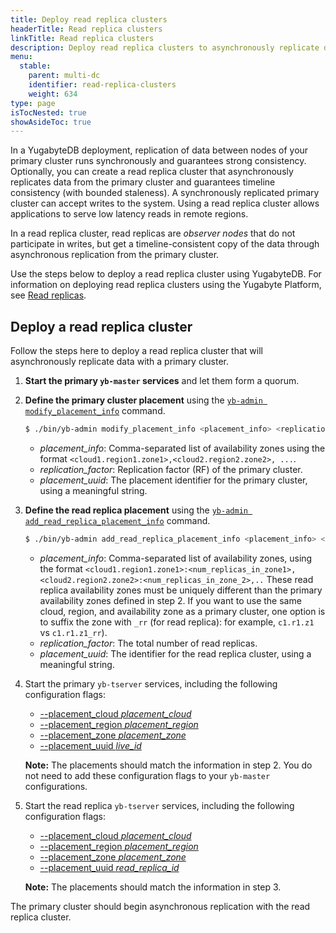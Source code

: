 ```yaml
---
title: Deploy read replica clusters
headerTitle: Read replica clusters
linkTitle: Read replica clusters
description: Deploy read replica clusters to asynchronously replicate data from the primary cluster and guarantee timeline consistency.
menu:
  stable:
    parent: multi-dc
    identifier: read-replica-clusters
    weight: 634
type: page
isTocNested: true
showAsideToc: true
---
```


In a YugabyteDB deployment, replication of data between nodes of your primary cluster runs synchronously and guarantees strong consistency. Optionally, you can create a read replica cluster that asynchronously replicates data from the primary cluster and guarantees timeline consistency (with bounded staleness). A synchronously replicated primary cluster can accept writes to the system. Using a read replica cluster allows applications to serve low latency reads in remote regions.

In a read replica cluster, read replicas are _observer nodes_ that do not participate in writes, but get a timeline-consistent copy of the data through asynchronous replication from the primary cluster.

Use the steps below to deploy a read replica cluster using YugabyteDB. For information on deploying read replica clusters using the Yugabyte Platform, see [Read replicas](../../../yugabyte-platform/manage/read-replicas/).

## Deploy a read replica cluster

Follow the steps here to deploy a read replica cluster that will asynchronously replicate data with a primary cluster.

1. **Start the primary `yb-master` services** and let them form a quorum.
2. **Define the primary cluster placement** using the [`yb-admin modify_placement_info`](../../../admin/yb-admin/#modify-placement-info) command.

    ```sh
    $ ./bin/yb-admin modify_placement_info <placement_info> <replication_factor> [placement_uuid]
    ```

    - *placement_info*: Comma-separated list of availability zones using the format `<cloud1.region1.zone1>,<cloud2.region2.zone2>, ...`.
    - *replication_factor*: Replication factor (RF) of the primary cluster.
    - *placement_uuid*: The placement identifier for the primary cluster, using a meaningful string.

3. **Define the read replica placement** using the [`yb-admin add_read_replica_placement_info`](../../../admin/yb-admin/#add-read-replica-placement-info) command.

    ```sh
    $ ./bin/yb-admin add_read_replica_placement_info <placement_info> <replication_factor> [placement_uuid]
    ```

    - *placement_info*: Comma-separated list of availability zones, using the format `<cloud1.region1.zone1>:<num_replicas_in_zone1>,<cloud2.region2.zone2>:<num_replicas_in_zone_2>,..` These read replica availability zones must be uniquely different than the primary availability zones defined in step 2. If you want to use the same cloud, region, and availability zone as a primary cluster, one option is to suffix the zone with `_rr` (for read replica): for example, `c1.r1.z1` vs `c1.r1.z1_rr`).
    - *replication_factor*: The total number of read replicas.
    - *placement_uuid*: The identifier for the read replica cluster, using a meaningful string.

4. Start the primary `yb-tserver` services, including the following configuration flags:

   - [--placement_cloud *placement_cloud*](../../../reference/configuration/yb-tserver/#placement-cloud)
   - [--placement_region *placement_region*](../../../reference/configuration/yb-tserver/#placement-region)
   - [--placement_zone *placement_zone*](../../../reference/configuration/yb-tserver/#placement-zone)
   - [--placement_uuid *live_id*](../../../reference/configuration/yb-tserver/#placement-uuid)

    **Note:** The placements should match the information in step 2. You do not need to add these configuration flags to your `yb-master` configurations.

5. Start the read replica `yb-tserver` services, including the following configuration flags:

   - [--placement_cloud *placement_cloud*](../../../reference/configuration/yb-tserver/#placement-cloud)
   - [--placement_region *placement_region*](../../../reference/configuration/yb-tserver/#placement-region)
   - [--placement_zone *placement_zone*](../../../reference/configuration/yb-tserver/#placement-zone)
   - [--placement_uuid *read_replica_id*](../../../reference/configuration/yb-tserver/#placement-uuid)

    **Note:** The placements should match the information in step 3.

The primary cluster should begin asynchronous replication with the read replica cluster.
